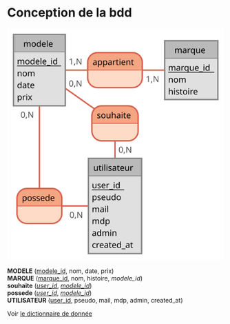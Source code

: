 # Conception de la bdd

![](bdd/Modeles.svg)

**MODELE** (<ins>modele_id</ins>, nom, date, prix)  
**MARQUE** (<ins>marque_id</ins>, nom, histoire, _modele_id_)  
**souhaite** (<ins>_user_id_</ins>, <ins>_modele_id_</ins>)  
**possede** (<ins>_user_id_</ins>, <ins>_modele_id_</ins>)  
**UTILISATEUR** (<ins>user_id</ins>, pseudo, mail, mdp, admin, created_at)

Voir [le dictionnaire de donnée](./bdd/Modeles_data_dict.md)